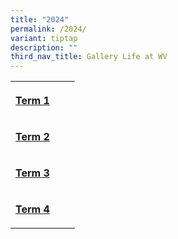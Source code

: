 ```yaml
---
title: "2024"
permalink: /2024/
variant: tiptap
description: ""
third_nav_title: Gallery Life at WV
---
```

<table style="minWidth: 75px">
<colgroup>
<col>
<col>
<col>
</colgroup>
<tbody>
<tr>
<th rowspan="1" colspan="1">
<p><strong><a href="/our-pride/gallery-life-at-wv/2024/2024-term-1/" rel="noopener nofollow" target="_blank">Term 1</a></strong>
</p>
</th>
<th rowspan="1" colspan="1">
<p></p>
</th>
<th rowspan="1" colspan="1">
<p></p>
</th>
</tr>
<tr>
<td rowspan="1" colspan="1">
<p><strong><a href="/gallery-life-at-wv/2024/2024-term-2/" rel="noopener nofollow" target="_blank">Term 2</a></strong>
</p>
</td>
<td rowspan="1" colspan="1">
<p></p>
</td>
<td rowspan="1" colspan="1">
<p></p>
</td>
</tr>
<tr>
<td rowspan="1" colspan="1">
<p><strong><a href="/gallery-life-at-wv/2024/2024-term-3/" rel="noopener nofollow" target="_blank">Term 3</a></strong>
</p>
</td>
<td rowspan="1" colspan="1">
<p></p>
</td>
<td rowspan="1" colspan="1">
<p></p>
</td>
</tr>
<tr>
<td rowspan="1" colspan="1">
<p><strong><a href="/gallery-life-at-wv/2024/2024-term-3/" rel="noopener nofollow" target="_blank">Term 4</a></strong>
</p>
</td>
<td rowspan="1" colspan="1">
<p></p>
</td>
<td rowspan="1" colspan="1">
<p></p>
</td>
</tr>
</tbody>
</table>
<p></p>